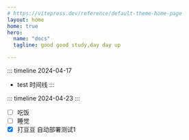```yaml
---
# https://vitepress.dev/reference/default-theme-home-page
layout: home
home: true
hero:
  name: "docs"
  tagline: good good study,day day up

---
```


::: timeline 2024-04-17
- test 时间线
:::

::: timeline 2024-04-23
:::

 - [ ] 吃饭
 - [ ] 睡觉
 - [x] 打豆豆
自动部署测试1
